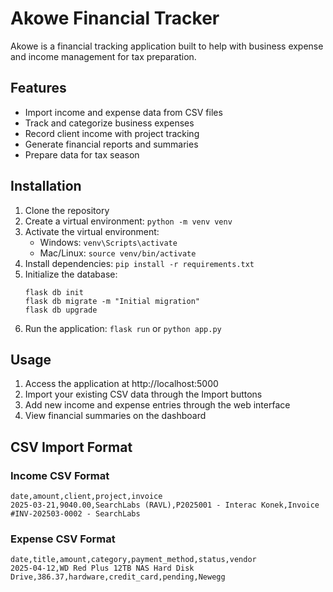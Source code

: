 # Akowe Financial Tracker

Akowe is a financial tracking application built to help with business expense and income management for tax preparation.

## Features

- Import income and expense data from CSV files
- Track and categorize business expenses
- Record client income with project tracking
- Generate financial reports and summaries
- Prepare data for tax season

## Installation

1. Clone the repository
2. Create a virtual environment: `python -m venv venv`
3. Activate the virtual environment:
   - Windows: `venv\Scripts\activate`
   - Mac/Linux: `source venv/bin/activate`
4. Install dependencies: `pip install -r requirements.txt`
5. Initialize the database:
   ```
   flask db init
   flask db migrate -m "Initial migration"
   flask db upgrade
   ```
6. Run the application: `flask run` or `python app.py`

## Usage

1. Access the application at http://localhost:5000
2. Import your existing CSV data through the Import buttons
3. Add new income and expense entries through the web interface
4. View financial summaries on the dashboard

## CSV Import Format

### Income CSV Format
```
date,amount,client,project,invoice
2025-03-21,9040.00,SearchLabs (RAVL),P2025001 - Interac Konek,Invoice #INV-202503-0002 - SearchLabs
```

### Expense CSV Format
```
date,title,amount,category,payment_method,status,vendor
2025-04-12,WD Red Plus 12TB NAS Hard Disk Drive,386.37,hardware,credit_card,pending,Newegg
```